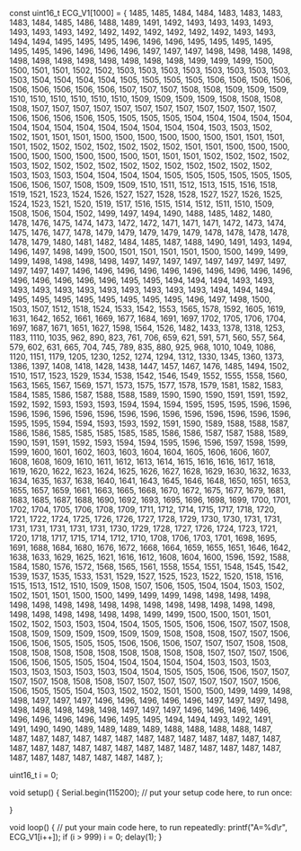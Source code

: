 const uint16_t ECG_V1[1000] =
{ 1485,  1485, 1484, 1484, 1483, 1483, 1483, 1483, 1484, 1485, 1486, 1488, 1489, 1491, 1492, 1493, 1493, 1493, 1493, 1493, 1493, 1493, 1492, 1492, 1492, 1492, 1492, 1492, 1492, 1493, 1493, 1494, 1494, 1495, 1495, 1495, 1496, 1496, 1496, 1495, 1495, 1495, 1495, 1495, 1495, 1496, 1496, 1496, 1496, 1497, 1497, 1497, 1498, 1498, 1498, 1498, 1498, 1498, 1498, 1498, 1498, 1498, 1498, 1498, 1499, 1499, 1499, 1500, 1500, 1501, 1501, 1502, 1502, 1503, 1503, 1503, 1503, 1503, 1503, 1503, 1503, 1503, 1504, 1504, 1504, 1504, 1505, 1505, 1505, 1505, 1506, 1506, 1506, 1506, 1506, 1506, 1506, 1506, 1506, 1507, 1507, 1507, 1508, 1508, 1509, 1509, 1509, 1510, 1510, 1510, 1510, 1510, 1510, 1509, 1509, 1509, 1509, 1508, 1508, 1508, 1508, 1507, 1507, 1507, 1507, 1507, 1507, 1507, 1507, 1507, 1507, 1507, 1507, 1506, 1506, 1506, 1506, 1505, 1505, 1505, 1505, 1504, 1504, 1504, 1504, 1504, 1504, 1504, 1504, 1504, 1504, 1504, 1504, 1504, 1504, 1503, 1503, 1502, 1502, 1501, 1501, 1501, 1500, 1500, 1500, 1500, 1500, 1500, 1501, 1501, 1501, 1501, 1502, 1502, 1502, 1502, 1502, 1502, 1502, 1501, 1501, 1500, 1500, 1500, 1500, 1500, 1500, 1500, 1500, 1500, 1501, 1501, 1501, 1502, 1502, 1502, 1502, 1503, 1502, 1502, 1502, 1502, 1502, 1502, 1502, 1502, 1502, 1502, 1502, 1503, 1503, 1503, 1504, 1504, 1504, 1504, 1505, 1505, 1505, 1505, 1505, 1505, 1506, 1506, 1507, 1508, 1509, 1509, 1510, 1511, 1512, 1513, 1515, 1516, 1518, 1519, 1521, 1523, 1524, 1526, 1527, 1527, 1528, 1528, 1527, 1527, 1526, 1525, 1524, 1523, 1521, 1520, 1519, 1517, 1516, 1515,
  1514, 1512, 1511, 1510, 1509, 1508, 1506, 1504, 1502, 1499, 1497, 1494, 1490, 1488, 1485, 1482, 1480, 1478, 1476, 1475, 1474, 1473, 1472, 1472, 1471, 1471, 1471, 1472, 1473, 1474, 1475, 1476, 1477, 1478, 1479, 1479, 1479, 1479, 1479, 1478, 1478, 1478, 1478, 1478, 1479, 1480, 1481, 1482, 1484, 1485, 1487, 1488, 1490, 1491, 1493, 1494, 1496, 1497, 1498, 1499, 1500, 1501, 1501, 1501, 1501, 1500, 1500, 1499, 1499, 1499, 1498, 1498, 1498, 1498, 1497, 1497, 1497, 1497, 1497, 1497, 1497, 1497, 1497, 1497, 1497, 1496, 1496, 1496, 1496, 1496, 1496, 1496, 1496, 1496, 1496, 1496, 1496, 1496, 1496, 1496, 1495, 1495, 1494, 1494, 1494, 1493, 1493, 1493, 1493, 1493, 1493, 1493, 1493, 1493, 1493, 1493, 1494, 1494, 1494, 1495, 1495, 1495, 1495, 1495, 1495, 1495, 1495, 1496, 1497, 1498, 1500, 1503, 1507, 1512, 1518, 1524, 1533, 1542, 1553, 1565, 1578, 1592, 1605, 1619, 1631, 1642, 1652, 1661, 1669, 1677, 1684, 1691, 1697, 1702, 1705, 1706, 1704, 1697, 1687, 1671, 1651, 1627, 1598, 1564, 1526, 1482, 1433, 1378, 1318, 1253, 1183, 1110, 1035, 962,  890,  823,  761,  706,  659,  621,  591,  571,  560,  557,  564,  579,  602,  631,  665,  704,  745,  789,  835,  880,  925,  968,  1010, 1049, 1086, 1120, 1151, 1179, 1205, 1230, 1252, 1274, 1294, 1312, 1330, 1345, 1360, 1373, 1386, 1397, 1408, 1418, 1428, 1438, 1447, 1457, 1467, 1476, 1485, 1494, 1502, 1510, 1517, 1523, 1529, 1534, 1538, 1542, 1546, 1549, 1552, 1555, 1558, 1560, 1563, 1565, 1567, 1569, 1571, 1573, 1575, 1577, 1578, 1579, 1581, 1582, 1583, 1584, 1585, 1586, 1587, 1588,
  1588, 1589, 1590, 1590, 1590, 1591, 1591, 1592, 1592, 1592, 1593, 1593, 1593, 1594, 1594, 1594, 1595, 1595, 1595, 1596, 1596, 1596, 1596, 1596, 1596, 1596, 1596, 1596, 1596, 1596, 1596, 1596, 1596, 1596, 1595, 1595, 1594, 1594, 1593, 1593, 1592, 1591, 1590, 1589, 1588, 1588, 1587, 1586, 1586, 1585, 1585, 1585, 1585, 1585, 1586, 1586, 1587, 1587, 1588, 1589, 1590, 1591, 1591, 1592, 1593, 1594, 1594, 1595, 1596, 1596, 1597, 1598, 1599, 1599, 1600, 1601, 1602, 1603, 1603, 1604, 1604, 1605, 1606, 1606, 1607, 1608, 1608, 1609, 1610, 1611, 1612, 1613, 1614, 1615, 1616, 1616, 1617, 1618, 1619, 1620, 1622, 1623, 1624, 1625, 1626, 1627, 1628, 1629, 1630, 1632, 1633, 1634, 1635, 1637, 1638, 1640, 1641, 1643, 1645, 1646, 1648, 1650, 1651, 1653, 1655, 1657, 1659, 1661, 1663, 1665, 1668, 1670, 1672, 1675, 1677, 1679, 1681, 1683, 1685, 1687, 1688, 1690, 1692, 1693, 1695, 1696, 1698, 1699, 1700, 1701, 1702, 1704, 1705, 1706, 1708, 1709, 1711, 1712, 1714, 1715, 1717, 1718, 1720, 1721, 1722, 1724, 1725, 1726, 1726, 1727, 1728, 1729, 1730, 1730, 1731, 1731, 1731, 1731, 1731, 1731, 1731, 1730, 1729, 1728, 1727, 1726, 1724, 1723, 1721, 1720, 1718, 1717, 1715, 1714, 1712, 1710, 1708, 1706, 1703, 1701, 1698, 1695, 1691, 1688, 1684, 1680, 1676, 1672, 1668, 1664, 1659, 1655, 1651, 1646, 1642, 1638, 1633, 1629, 1625, 1621, 1616, 1612, 1608, 1604, 1600, 1596, 1592, 1588, 1584, 1580, 1576, 1572, 1568, 1565, 1561, 1558, 1554, 1551, 1548, 1545, 1542, 1539, 1537, 1535, 1533, 1531, 1529, 1527, 1525, 1523, 1522, 1520, 1518, 1516, 1515, 1513,
  1512, 1510, 1509, 1508, 1507, 1506, 1505, 1504, 1504, 1503, 1502, 1502, 1501, 1501, 1500, 1500, 1499, 1499, 1499, 1498, 1498, 1498, 1498, 1498, 1498, 1498, 1498, 1498, 1498, 1498, 1498, 1498, 1498, 1498, 1498, 1498, 1498, 1498, 1498, 1498, 1498, 1499, 1499, 1500, 1500, 1501, 1501, 1502, 1502, 1503, 1503, 1504, 1504, 1505, 1505, 1506, 1506, 1507, 1507, 1508, 1508, 1509, 1509, 1509, 1509, 1509, 1509, 1508, 1508, 1508, 1507, 1507, 1506, 1506, 1506, 1505, 1505, 1505, 1506, 1506, 1506, 1507, 1507, 1507, 1508, 1508, 1508, 1508, 1508, 1508, 1508, 1508, 1508, 1508, 1508, 1507, 1507, 1507, 1506, 1506, 1506, 1505, 1505, 1504, 1504, 1504, 1504, 1504, 1503, 1503, 1503, 1503, 1503, 1503, 1503, 1503, 1504, 1504, 1505, 1505, 1506, 1506, 1507, 1507, 1507, 1507, 1508, 1508, 1508, 1507, 1507, 1507, 1507, 1507, 1507, 1507, 1506, 1506, 1505, 1505, 1504, 1503, 1502, 1502, 1501, 1500, 1500, 1499, 1499, 1498, 1498, 1497, 1497, 1497, 1496, 1496, 1496, 1496, 1496, 1497, 1497, 1497, 1498, 1498, 1498, 1498, 1498, 1498, 1497, 1497, 1497, 1496, 1496, 1496, 1496, 1496, 1496, 1496, 1496, 1496, 1495, 1495, 1494, 1494, 1493, 1492, 1491, 1491, 1490, 1490, 1489, 1489, 1489, 1489, 1488, 1488, 1488, 1488, 1487, 1487, 1487, 1487, 1487, 1487, 1487, 1487, 1487, 1487, 1487, 1487, 1487, 1487, 1487, 1487, 1487, 1487, 1487, 1487, 1487, 1487, 1487, 1487, 1487, 1487, 1487, 1487, 1487, 1487, 1487, 1487, 1487, 1487,
};

uint16_t i = 0;

void setup() {
  Serial.begin(115200);
  // put your setup code here, to run once:

}

void loop() {
  // put your main code here, to run repeatedly:
  printf("A=%d\r", ECG_V1[i++]);
  if (i > 999)
    i = 0;
  delay(1);
}
